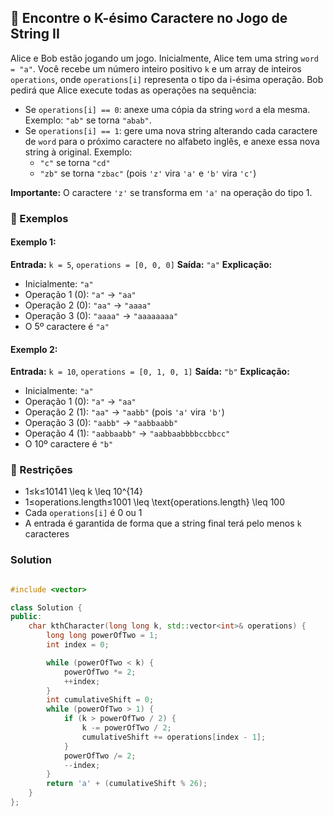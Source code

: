 ## 🧩 Encontre o K-ésimo Caractere no Jogo de String II

Alice e Bob estão jogando um jogo. Inicialmente, Alice tem uma string `word = "a"`.
Você recebe um número inteiro positivo `k` e um array de inteiros `operations`, onde `operations[i]` representa o tipo da i-ésima operação.
Bob pedirá que Alice execute todas as operações na sequência:

- Se `operations[i] == 0`: anexe uma cópia da string `word` a ela mesma. Exemplo: `"ab"` se torna `"abab"`.
- Se `operations[i] == 1`: gere uma nova string alterando cada caractere de `word` para o próximo caractere no alfabeto inglês, e anexe essa nova string à original. Exemplo:
    - `"c"` se torna `"cd"`
    - `"zb"` se torna `"zbac"` (pois `'z'` vira `'a'` e `'b'` vira `'c'`)

**Importante:** O caractere `'z'` se transforma em `'a'` na operação do tipo 1.

### 🧪 Exemplos

#### Exemplo 1:

**Entrada:** `k = 5`, `operations = [0, 0, 0]` **Saída:** `"a"` **Explicação:**

- Inicialmente: `"a"`
- Operação 1 (0): `"a"` → `"aa"`
- Operação 2 (0): `"aa"` → `"aaaa"`
- Operação 3 (0): `"aaaa"` → `"aaaaaaaa"`
- O 5º caractere é `"a"`

#### Exemplo 2:

**Entrada:** `k = 10`, `operations = [0, 1, 0, 1]` **Saída:** `"b"` **Explicação:**

- Inicialmente: `"a"`
- Operação 1 (0): `"a"` → `"aa"`
- Operação 2 (1): `"aa"` → `"aabb"` (pois `'a'` vira `'b'`)
- Operação 3 (0): `"aabb"` → `"aabbaabb"`
- Operação 4 (1): `"aabbaabb"` → `"aabbaabbbbccbbcc"`
- O 10º caractere é `"b"`

### 📏 Restrições

- 1≤k≤10141 \leq k \leq 10^{14}
- 1≤operations.length≤1001 \leq \text{operations.length} \leq 100
- Cada `operations[i]` é 0 ou 1
- A entrada é garantida de forma que a string final terá pelo menos `k` caracteres


### Solution

```c++

#include <vector>

class Solution {
public:
    char kthCharacter(long long k, std::vector<int>& operations) {
        long long powerOfTwo = 1; 
        int index = 0;

        while (powerOfTwo < k) {
            powerOfTwo *= 2;
            ++index;
        }
        int cumulativeShift = 0; 
        while (powerOfTwo > 1) {
            if (k > powerOfTwo / 2) {
                k -= powerOfTwo / 2; 
                cumulativeShift += operations[index - 1]; 
            }
            powerOfTwo /= 2; 
            --index; 
        }
        return 'a' + (cumulativeShift % 26);
    }
};
```



